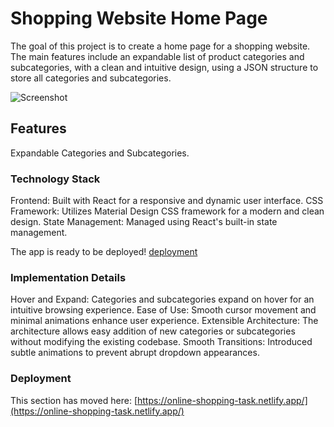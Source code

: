# Shopping Website Home Page

The goal of this project is to create a home page for a shopping website. The main features include an expandable list of product categories and subcategories, with a clean and intuitive design, using a JSON structure to store all categories and subcategories.

![Screenshot](https://github.com/BhaveshMeghwal/Online-Shopping/assets/99948098/dd8edd71-f663-49de-ad61-3034bdf79d1e)


## Features

Expandable Categories and Subcategories.


### Technology Stack

Frontend: Built with React for a responsive and dynamic user interface.
CSS Framework: Utilizes Material Design CSS framework for a modern and clean design.
State Management: Managed using React's built-in state management.

The app is ready to be deployed!
[deployment](https://online-shopping-task.netlify.app/)

### Implementation Details

Hover and Expand: Categories and subcategories expand on hover for an intuitive browsing experience.
Ease of Use: Smooth cursor movement and minimal animations enhance user experience.
Extensible Architecture: The architecture allows easy addition of new categories or subcategories without modifying the existing codebase.
Smooth Transitions: Introduced subtle animations to prevent abrupt dropdown appearances.

### Deployment

This section has moved here: [https://online-shopping-task.netlify.app/](https://online-shopping-task.netlify.app/)
